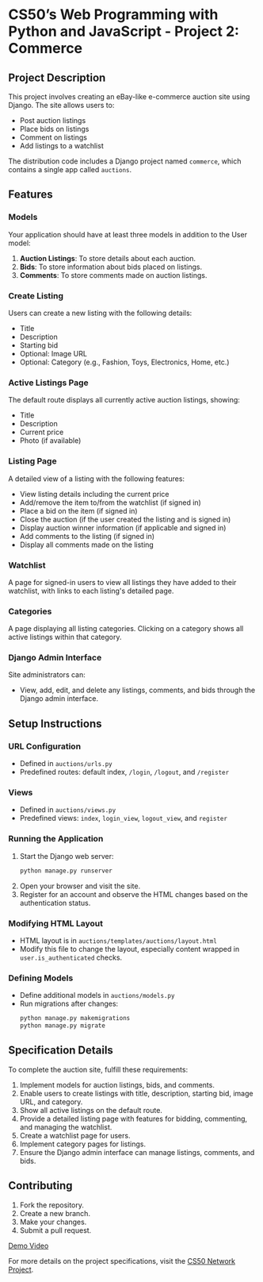 # CS50’s Web Programming with Python and JavaScript - Project 2: Commerce

## Project Description
This project involves creating an eBay-like e-commerce auction site using Django. The site allows users to:
- Post auction listings
- Place bids on listings
- Comment on listings
- Add listings to a watchlist

The distribution code includes a Django project named `commerce`, which contains a single app called `auctions`.

## Features

### Models
Your application should have at least three models in addition to the User model:
1. **Auction Listings**: To store details about each auction.
2. **Bids**: To store information about bids placed on listings.
3. **Comments**: To store comments made on auction listings.

### Create Listing
Users can create a new listing with the following details:
- Title
- Description
- Starting bid
- Optional: Image URL
- Optional: Category (e.g., Fashion, Toys, Electronics, Home, etc.)

### Active Listings Page
The default route displays all currently active auction listings, showing:
- Title
- Description
- Current price
- Photo (if available)

### Listing Page
A detailed view of a listing with the following features:
- View listing details including the current price
- Add/remove the item to/from the watchlist (if signed in)
- Place a bid on the item (if signed in)
- Close the auction (if the user created the listing and is signed in)
- Display auction winner information (if applicable and signed in)
- Add comments to the listing (if signed in)
- Display all comments made on the listing

### Watchlist
A page for signed-in users to view all listings they have added to their watchlist, with links to each listing's detailed page.

### Categories
A page displaying all listing categories. Clicking on a category shows all active listings within that category.

### Django Admin Interface
Site administrators can:
- View, add, edit, and delete any listings, comments, and bids through the Django admin interface.

## Setup Instructions

### URL Configuration
- Defined in `auctions/urls.py`
- Predefined routes: default index, `/login`, `/logout`, and `/register`

### Views
- Defined in `auctions/views.py`
- Predefined views: `index`, `login_view`, `logout_view`, and `register`

### Running the Application
1. Start the Django web server:
   ```bash
   python manage.py runserver
   ```
2. Open your browser and visit the site.
3. Register for an account and observe the HTML changes based on the authentication status.

### Modifying HTML Layout
- HTML layout is in `auctions/templates/auctions/layout.html`
- Modify this file to change the layout, especially content wrapped in `user.is_authenticated` checks.

### Defining Models
- Define additional models in `auctions/models.py`
- Run migrations after changes:
  ```bash
  python manage.py makemigrations
  python manage.py migrate
  ```

## Specification Details
To complete the auction site, fulfill these requirements:
1. Implement models for auction listings, bids, and comments.
2. Enable users to create listings with title, description, starting bid, image URL, and category.
3. Show all active listings on the default route.
4. Provide a detailed listing page with features for bidding, commenting, and managing the watchlist.
5. Create a watchlist page for users.
6. Implement category pages for listings.
7. Ensure the Django admin interface can manage listings, comments, and bids.

## Contributing
1. Fork the repository.
2. Create a new branch.
3. Make your changes.
4. Submit a pull request.

[Demo Video](https://youtu.be/WGFpfNJI63w?si=ZmU70nyLOoNnkGgg)

For more details on the project specifications, visit the [CS50 Network Project](https://cs50.harvard.edu/web/2020/projects/2/commerce/).
